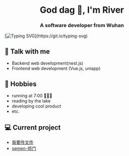 <h1 align="center">God dag 👋,  I'm River </h1>
<h3 align="center">A software developer from Wuhan </h3>


[![Typing SVG](https://readme-typing-svg.herokuapp.com?size=23&color=F76E49&lines=+%F0%9F%A7%91%F0%9F%8F%BB%E2%80%8D%F0%9F%A6%AF+who+are+forkwayer+%3F;%F0%9F%A5%B7++Those+keep+saying+hello+world+.............)](https://git.io/typing-svg)


## 💬 Talk with me 
- Backend web development(nest.js)
- Frontend web development (Vue.js, uniapp)

## 📅 Hobbies
- running at 7:00 🧑🏼‍🦽
- reading by the lake 
- developing cool product
- etc.

## 💻 Current project
- [我要传文件](https://51cwj.com)
- [semen-师门]()


<!-- **Leizhenpeng/Leizhenpeng** is a ✨ _special_ ✨ repository because its `README.md` (this file) appears on your GitHub profile.

Here are some ideas to get you started:

- 🔭 I’m currently working on ...
- 🌱 I’m currently learning ...
- 👯 I’m looking to collaborate on ...
- 🤔 I’m looking for help with ...
- 💬 Ask me about ...
- 📫 How to reach me: ...
- 😄 Pronouns: ...
- ⚡ Fun fact: ...
-->

